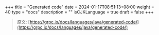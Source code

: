 +++
title = "Generated code"
date = 2024-01-17T08:51:13+08:00
weight = 40
type = "docs"
description = ""
isCJKLanguage = true
draft = false
+++

> 原文: [https://grpc.io/docs/languages/java/generated-code/](https://grpc.io/docs/languages/java/generated-code/)
